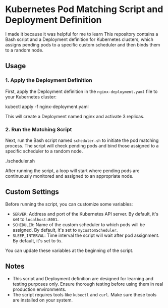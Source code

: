 # Kubernetes Pod Matching Script and Deployment Definition

I made it because it was helpful for me to learn
This repository contains a Bash script and a Deployment definition for Kubernetes clusters, which assigns pending pods to a specific custom scheduler and then binds them to a random node.

## Usage

### 1. Apply the Deployment Definition

First, apply the Deployment definition in the `nginx-deployment.yaml` file to your Kubernetes cluster:

kubectl apply -f nginx-deployment.yaml

This will create a Deployment named nginx and activate 3 replicas.

### 2. Run the Matching Script

Next, run the Bash script named `scheduler.sh` to initiate the pod matching process. The script will check pending pods and bind those assigned to a specific scheduler to a random node.

./scheduler.sh

After running the script, a loop will start where pending pods are continuously monitored and assigned to an appropriate node.

## Custom Settings

Before running the script, you can customize some variables:

- `SERVER`: Address and port of the Kubernetes API server. By default, it's set to `localhost:8001`.
- `SCHEDULER`: Name of the custom scheduler to which pods will be assigned. By default, it's set to `myCustomScheduler`.
- `SLEEP_INTERVAL`: Time interval the script will wait after pod assignment. By default, it's set to `9s`.

You can update these variables at the beginning of the script.

## Notes

- This script and Deployment definition are designed for learning and testing purposes only. Ensure thorough testing before using them in real production environments.
- The script requires tools like `kubectl` and `curl`. Make sure these tools are installed on your system.

